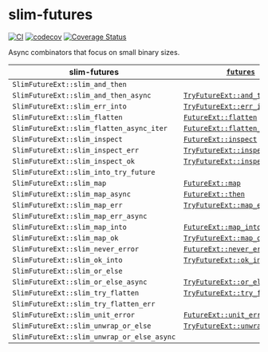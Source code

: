 # slim-futures

[![CI](https://github.com/EFanZh/slim-futures/actions/workflows/ci.yml/badge.svg)](https://github.com/EFanZh/slim-futures/actions/workflows/ci.yml)
[![codecov](https://codecov.io/gh/EFanZh/slim-futures/branch/main/graph/badge.svg)](https://codecov.io/gh/EFanZh/slim-futures)
[![Coverage Status](https://coveralls.io/repos/github/EFanZh/slim-futures/badge.svg?branch=main)](https://coveralls.io/github/EFanZh/slim-futures?branch=main)

Async combinators that focus on small binary sizes.

| slim-futures                               | [`futures`]                      |
| ------------------------------------------ | -------------------------------- |
| `SlimFutureExt::slim_and_then`             |                                  |
| `SlimFutureExt::slim_and_then_async`       | [`TryFutureExt::and_then`]       |
| `SlimFutureExt::slim_err_into`             | [`TryFutureExt::err_into`]       |
| `SlimFutureExt::slim_flatten`              | [`FutureExt::flatten`]           |
| `SlimFutureExt::slim_flatten_async_iter`   | [`FutureExt::flatten_stream`]    |
| `SlimFutureExt::slim_inspect`              | [`FutureExt::inspect`]           |
| `SlimFutureExt::slim_inspect_err`          | [`TryFutureExt::inspect_err`]    |
| `SlimFutureExt::slim_inspect_ok`           | [`TryFutureExt::inspect_ok`]     |
| `SlimFutureExt::slim_into_try_future`      |                                  |
| `SlimFutureExt::slim_map`                  | [`FutureExt::map`]               |
| `SlimFutureExt::slim_map_async`            | [`FutureExt::then`]              |
| `SlimFutureExt::slim_map_err`              | [`TryFutureExt::map_err`]        |
| `SlimFutureExt::slim_map_err_async`        |                                  |
| `SlimFutureExt::slim_map_into`             | [`FutureExt::map_into`]          |
| `SlimFutureExt::slim_map_ok`               | [`TryFutureExt::map_ok`]         |
| `SlimFutureExt::slim_never_error`          | [`FutureExt::never_error`]       |
| `SlimFutureExt::slim_ok_into`              | [`TryFutureExt::ok_into`]        |
| `SlimFutureExt::slim_or_else`              |                                  |
| `SlimFutureExt::slim_or_else_async`        | [`TryFutureExt::or_else`]        |
| `SlimFutureExt::slim_try_flatten`          | [`TryFutureExt::try_flatten`]    |
| `SlimFutureExt::slim_try_flatten_err`      |                                  |
| `SlimFutureExt::slim_unit_error`           | [`FutureExt::unit_error`]        |
| `SlimFutureExt::slim_unwrap_or_else`       | [`TryFutureExt::unwrap_or_else`] |
| `SlimFutureExt::slim_unwrap_or_else_async` |                                  |

[`futures`]: https://docs.rs/futures/latest/futures/
[`FutureExt::flatten`]: https://docs.rs/futures/latest/futures/future/trait.FutureExt.html#method.flatten
[`FutureExt::flatten_stream`]: https://docs.rs/futures/latest/futures/future/trait.FutureExt.html#method.flatten_stream
[`FutureExt::inspect`]: https://docs.rs/futures/latest/futures/future/trait.FutureExt.html#method.inspect
[`FutureExt::map`]: https://docs.rs/futures/latest/futures/future/trait.FutureExt.html#method.map
[`FutureExt::map_into`]: https://docs.rs/futures/latest/futures/future/trait.FutureExt.html#method.map_into
[`FutureExt::never_error`]: https://docs.rs/futures/latest/futures/future/trait.FutureExt.html#method.never_error
[`FutureExt::then`]: https://docs.rs/futures/latest/futures/future/trait.FutureExt.html#method.then
[`FutureExt::unit_error`]: https://docs.rs/futures/latest/futures/future/trait.FutureExt.html#method.unit_error
[`TryFutureExt::and_then`]: https://docs.rs/futures/latest/futures/future/trait.TryFutureExt.html#method.and_then
[`TryFutureExt::err_into`]: https://docs.rs/futures/latest/futures/future/trait.TryFutureExt.html#method.err_into
[`TryFutureExt::inspect_err`]: https://docs.rs/futures/latest/futures/future/trait.TryFutureExt.html#method.inspect_err
[`TryFutureExt::inspect_ok`]: https://docs.rs/futures/latest/futures/future/trait.TryFutureExt.html#method.inspect_ok
[`TryFutureExt::map_err`]: https://docs.rs/futures/latest/futures/future/trait.TryFutureExt.html#method.map_err
[`TryFutureExt::map_ok`]: https://docs.rs/futures/latest/futures/future/trait.TryFutureExt.html#method.map_ok
[`TryFutureExt::ok_into`]: https://docs.rs/futures/latest/futures/future/trait.TryFutureExt.html#method.ok_into
[`TryFutureExt::or_else`]: https://docs.rs/futures/latest/futures/future/trait.TryFutureExt.html#method.or_else
[`TryFutureExt::try_flatten`]: https://docs.rs/futures/latest/futures/future/trait.TryFutureExt.html#method.try_flatten
[`TryFutureExt::unwrap_or_else`]: https://docs.rs/futures/latest/futures/future/trait.TryFutureExt.html#method.unwrap_or_else
